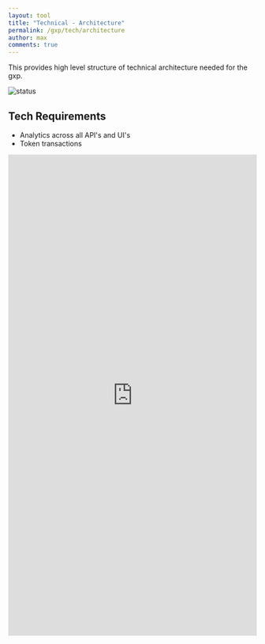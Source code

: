 ```yaml
---
layout: tool
title: "Technical - Architecture"
permalink: /gxp/tech/architecture
author: max
comments: true
---
```


This provides high level structure of technical architecture needed for the gxp.

![status](https://img.shields.io/badge/status-draft-red)

## Tech Requirements

- Analytics across all API's and UI's
- Token transactions

<iframe
  frameborder="0"
  style="width:100%;height:973px;"
  src="https://viewer.diagrams.net/#Uhttps%3A%2F%2Fdrive.google.com%2Fuc%3Fid%3D19eAJDNdmUSINpeUmn1x9ZatQ0933Rirn">
</iframe>
